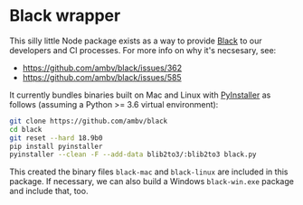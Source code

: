 
# Black wrapper

This silly little Node package exists as a way to provide [Black](https://github.com/ambv/black) to our developers and CI processes. For more info on why it's necsesary, see:

* https://github.com/ambv/black/issues/362
* https://github.com/ambv/black/issues/585

It currently bundles binaries built on Mac and Linux with [PyInstaller](https://www.pyinstaller.org/) as follows (assuming a Python >= 3.6 virtual environment):

```bash
git clone https://github.com/ambv/black
cd black
git reset --hard 18.9b0
pip install pyinstaller
pyinstaller --clean -F --add-data blib2to3/:blib2to3 black.py
```

This created the binary files `black-mac` and `black-linux` are included in this package. If necessary, we can also build a Windows `black-win.exe` package and include that, too.

